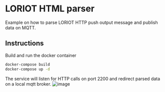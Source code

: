 # LORIOT HTML parser
Example on how to parse LORIOT HTTP push output message and publish data on MQTT.

## Instructions
Build and run the docker container
```bash
docker-compose build
docker-compose up -d
```

The service will listen for HTTP calls on port 2200 and redirect parsed data on a local mqtt broker.
![image](https://user-images.githubusercontent.com/6308233/115469970-dd9dba00-a235-11eb-8d52-ff65f008bab6.png)
